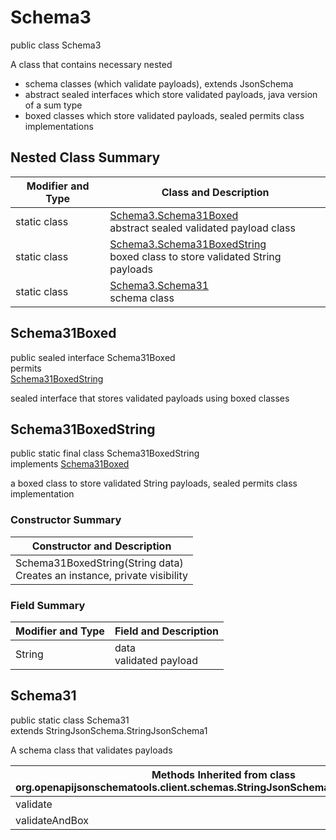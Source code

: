 # Schema3
public class Schema3<br>

A class that contains necessary nested
- schema classes (which validate payloads), extends JsonSchema
- abstract sealed interfaces which store validated payloads, java version of a sum type
- boxed classes which store validated payloads, sealed permits class implementations

## Nested Class Summary
| Modifier and Type | Class and Description |
| ----------------- | ---------------------- |
| static class | [Schema3.Schema31Boxed](#schema31boxed)<br> abstract sealed validated payload class |
| static class | [Schema3.Schema31BoxedString](#schema31boxedstring)<br> boxed class to store validated String payloads |
| static class | [Schema3.Schema31](#schema31)<br> schema class |

## Schema31Boxed
public sealed interface Schema31Boxed<br>
permits<br>
[Schema31BoxedString](#schema31boxedstring)

sealed interface that stores validated payloads using boxed classes

## Schema31BoxedString
public static final class Schema31BoxedString<br>
implements [Schema31Boxed](#schema31boxed)

a boxed class to store validated String payloads, sealed permits class implementation

### Constructor Summary
| Constructor and Description |
| --------------------------- |
| Schema31BoxedString(String data)<br>Creates an instance, private visibility |

### Field Summary
| Modifier and Type | Field and Description |
| ----------------- | ---------------------- |
| String | data<br>validated payload |

## Schema31
public static class Schema31<br>
extends StringJsonSchema.StringJsonSchema1

A schema class that validates payloads

| Methods Inherited from class org.openapijsonschematools.client.schemas.StringJsonSchema.StringJsonSchema1 |
| ------------------------------------------------------------------ |
| validate                                                           |
| validateAndBox                                                     |
